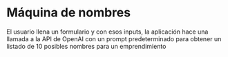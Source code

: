 # Máquina de nombres

El usuario llena un formulario y con esos inputs, la aplicación hace una llamada a la API de OpenAI con un prompt predeterminado para obtener un listado de 10 posibles nombres para un emprendimiento

